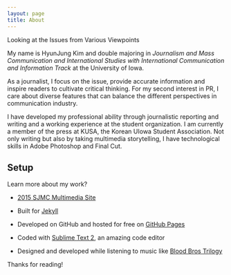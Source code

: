 ```yaml
---
layout: page
title: About
---
```


<p class="message">
  Looking at the Issues from Various Viewpoints
</p>

My name is HyunJung Kim and double majoring in *Journalism and Mass Communication and International Studies with International Communication and Information Track* at the University of Iowa.

As a journalist, I focus on the issue, provide accurate information and inspire readers to cultivate critical thinking. For my second interest in PR, I care about diverse features that can balance the different perspectives in communication industry.

I have developed my professional ability through journalistic reporting and writing and a working experience at the student organization. I am currently a member of the press at KUSA, the Korean UIowa Student Association. Not only writing but also by taking multimedia storytelling, I have technological skills in Adobe Photoshop and Final Cut. 


## Setup

Learn more about my work?
* [2015 SJMC Multimedia Site](https://multimedia.jmc.uiowa.edu/hkim60/)

* Built for [Jekyll](http://jekyllrb.com)
* Developed on GitHub and hosted for free on [GitHub Pages](https://pages.github.com)
* Coded with [Sublime Text 2](http://sublimetext.com), an amazing code editor
* Designed and developed while listening to music like [Blood Bros Trilogy](https://soundcloud.com/maddecent/sets/blood-bros-series)


Thanks for reading!

